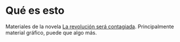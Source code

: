 Qué es esto
=======

Materiales de la novela [La revolución será
contagiada](http://revolución.eu). Principalmente material gráfico,
puede que algo más.  